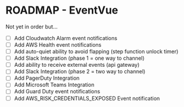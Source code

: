 # ROADMAP - EventVue
Not yet in order but...

- [ ] Add Cloudwatch Alarm event notifications
- [ ] Add AWS Health event notifications
- [ ] Add auto-quiet ability to avoid flapping (step function unlock timer)
- [ ] Add Slack Integration (phase 1 = one way to channel)
- [ ] Add ability to receive external events (api gateway)
- [ ] Add Slack Integration (phase 2 = two way to channel)
- [ ] Add PagerDuty Integration
- [ ] Add Microsoft Teams Integration
- [ ] Add Guard Duty event notifications
- [ ] Add AWS_RISK_CREDENTIALS_EXPOSED Event notification
